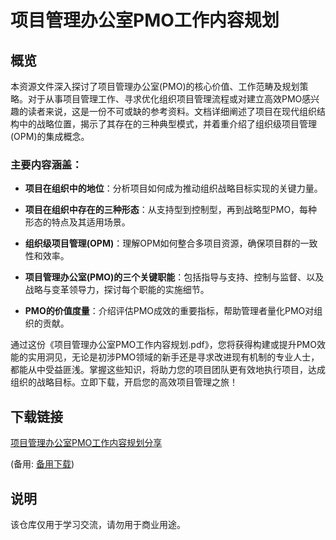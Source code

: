 # 项目管理办公室PMO工作内容规划

## 概览

本资源文件深入探讨了项目管理办公室(PMO)的核心价值、工作范畴及规划策略。对于从事项目管理工作、寻求优化组织项目管理流程或对建立高效PMO感兴趣的读者来说，这是一份不可或缺的参考资料。文档详细阐述了项目在现代组织结构中的战略位置，揭示了其存在的三种典型模式，并着重介绍了组织级项目管理(OPM)的集成概念。

### 主要内容涵盖：

- **项目在组织中的地位**：分析项目如何成为推动组织战略目标实现的关键力量。
  
- **项目在组织中存在的三种形态**：从支持型到控制型，再到战略型PMO，每种形态的特点及其适用场景。
  
- **组织级项目管理(OPM)**：理解OPM如何整合多项目资源，确保项目群的一致性和效率。
  
- **项目管理办公室(PMO)的三个关键职能**：包括指导与支持、控制与监督、以及战略与变革领导力，探讨每个职能的实施细节。
  
- **PMO的价值度量**：介绍评估PMO成效的重要指标，帮助管理者量化PMO对组织的贡献。

通过这份《项目管理办公室PMO工作内容规划.pdf》，您将获得构建或提升PMO效能的实用洞见，无论是初涉PMO领域的新手还是寻求改进现有机制的专业人士，都能从中受益匪浅。掌握这些知识，将助力您的项目团队更有效地执行项目，达成组织的战略目标。立即下载，开启您的高效项目管理之旅！

## 下载链接
[项目管理办公室PMO工作内容规划分享]() 

(备用: [备用下载](https://pan.baidu.com/s/1_WGRGmjv4kTKAr-gcTbTMA?pwd=1234))

## 说明

该仓库仅用于学习交流，请勿用于商业用途。

